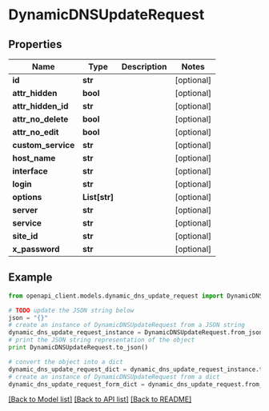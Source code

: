 # DynamicDNSUpdateRequest


## Properties

Name | Type | Description | Notes
------------ | ------------- | ------------- | -------------
**id** | **str** |  | [optional] 
**attr_hidden** | **bool** |  | [optional] 
**attr_hidden_id** | **str** |  | [optional] 
**attr_no_delete** | **bool** |  | [optional] 
**attr_no_edit** | **bool** |  | [optional] 
**custom_service** | **str** |  | [optional] 
**host_name** | **str** |  | [optional] 
**interface** | **str** |  | [optional] 
**login** | **str** |  | [optional] 
**options** | **List[str]** |  | [optional] 
**server** | **str** |  | [optional] 
**service** | **str** |  | [optional] 
**site_id** | **str** |  | [optional] 
**x_password** | **str** |  | [optional] 

## Example

```python
from openapi_client.models.dynamic_dns_update_request import DynamicDNSUpdateRequest

# TODO update the JSON string below
json = "{}"
# create an instance of DynamicDNSUpdateRequest from a JSON string
dynamic_dns_update_request_instance = DynamicDNSUpdateRequest.from_json(json)
# print the JSON string representation of the object
print DynamicDNSUpdateRequest.to_json()

# convert the object into a dict
dynamic_dns_update_request_dict = dynamic_dns_update_request_instance.to_dict()
# create an instance of DynamicDNSUpdateRequest from a dict
dynamic_dns_update_request_form_dict = dynamic_dns_update_request.from_dict(dynamic_dns_update_request_dict)
```
[[Back to Model list]](../README.md#documentation-for-models) [[Back to API list]](../README.md#documentation-for-api-endpoints) [[Back to README]](../README.md)



